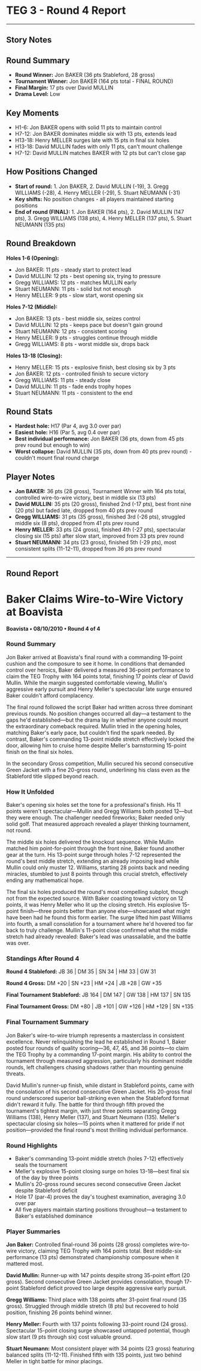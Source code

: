 # TEG 3 - Round 4 Report

---

## Story Notes

## Round Summary
- **Round Winner:** Jon BAKER (36 pts Stableford, 28 gross)
- **Tournament Winner:** Jon BAKER (164 pts total - FINAL ROUND)
- **Final Margin:** 17 pts over David MULLIN
- **Drama Level:** Low

## Key Moments
- H1-6: Jon BAKER opens with solid 11 pts to maintain control
- H7-12: Jon BAKER dominates middle six with 13 pts, extends lead
- H13-18: Henry MELLER surges late with 15 pts in final six holes
- H13-18: David MULLIN fades with only 11 pts, can't mount challenge
- H7-12: David MULLIN matches BAKER with 12 pts but can't close gap

## How Positions Changed
- **Start of round:** 1. Jon BAKER, 2. David MULLIN (-19), 3. Gregg WILLIAMS (-28), 4. Henry MELLER (-29), 5. Stuart NEUMANN (-31)
- **Key shifts:** No position changes - all players maintained starting positions
- **End of round (FINAL):** 1. Jon BAKER (164 pts), 2. David MULLIN (147 pts), 3. Gregg WILLIAMS (138 pts), 4. Henry MELLER (137 pts), 5. Stuart NEUMANN (135 pts)

## Round Breakdown
**Holes 1-6 (Opening):**
- Jon BAKER: 11 pts - steady start to protect lead
- David MULLIN: 12 pts - best opening six, trying to pressure
- Gregg WILLIAMS: 12 pts - matches MULLIN early
- Stuart NEUMANN: 11 pts - solid but not enough
- Henry MELLER: 9 pts - slow start, worst opening six

**Holes 7-12 (Middle):**
- Jon BAKER: 13 pts - best middle six, seizes control
- David MULLIN: 12 pts - keeps pace but doesn't gain ground
- Stuart NEUMANN: 12 pts - consistent scoring
- Henry MELLER: 9 pts - struggles continue through middle
- Gregg WILLIAMS: 8 pts - worst middle six, drops back

**Holes 13-18 (Closing):**
- Henry MELLER: 15 pts - explosive finish, best closing six by 3 pts
- Jon BAKER: 12 pts - controlled finish to secure victory
- Gregg WILLIAMS: 11 pts - steady close
- David MULLIN: 11 pts - fade ends trophy hopes
- Stuart NEUMANN: 11 pts - consistent to the end

## Round Stats
- **Hardest hole:** H17 (Par 4, avg 3.0 over par)
- **Easiest hole:** H16 (Par 5, avg 0.4 over par)
- **Best individual performance:** Jon BAKER (36 pts, down from 45 pts prev round but enough to win)
- **Worst collapse:** David MULLIN (35 pts, down from 40 pts prev round) - couldn't mount final round charge

## Player Notes
- **Jon BAKER:** 36 pts (28 gross), Tournament Winner with 164 pts total, controlled wire-to-wire victory, best in middle six (13 pts)
- **David MULLIN:** 35 pts (20 gross), finished 2nd (-17 pts), best front nine (20 pts) but faded late, dropped from 40 pts prev round
- **Gregg WILLIAMS:** 31 pts (35 gross), finished 3rd (-26 pts), struggled middle six (8 pts), dropped from 41 pts prev round
- **Henry MELLER:** 33 pts (24 gross), finished 4th (-27 pts), spectacular closing six (15 pts) after slow start, improved from 33 pts prev round
- **Stuart NEUMANN:** 34 pts (23 gross), finished 5th (-29 pts), most consistent splits (11-12-11), dropped from 36 pts prev round

---

## Round Report

# Baker Claims Wire-to-Wire Victory at Boavista
**Boavista • 08/10/2010 • Round 4 of 4**

### Round Summary

Jon Baker arrived at Boavista's final round with a commanding 19-point cushion and the composure to see it home. In conditions that demanded control over heroics, Baker delivered a measured 36-point performance to claim the TEG Trophy with 164 points total, finishing 17 points clear of David Mullin. While the margin suggested comfortable viewing, Mullin's aggressive early pursuit and Henry Meller's spectacular late surge ensured Baker couldn't afford complacency.

The final round followed the script Baker had written across three dominant previous rounds. No position changes occurred all day—a testament to the gaps he'd established—but the drama lay in whether anyone could mount the extraordinary comeback required. Mullin tried in the opening holes, matching Baker's early pace, but couldn't find the spark needed. By contrast, Baker's commanding 13-point middle stretch effectively locked the door, allowing him to cruise home despite Meller's barnstorming 15-point finish on the final six holes.

In the secondary Gross competition, Mullin secured his second consecutive Green Jacket with a fine 20-gross round, underlining his class even as the Stableford title slipped beyond reach.

### How It Unfolded

Baker's opening six holes set the tone for a professional's finish. His 11 points weren't spectacular—Mullin and Gregg Williams both posted 12—but they were enough. The challenger needed fireworks; Baker needed only solid golf. That measured approach revealed a player thinking tournament, not round.

The middle six holes delivered the knockout sequence. While Mullin matched him point-for-point through the front nine, Baker found another gear at the turn. His 13-point surge through holes 7-12 represented the round's best middle stretch, extending an already imposing lead while Mullin could only muster 12. Williams, starting 28 points back and needing miracles, stumbled to just 8 points through this crucial stretch, effectively ending any mathematical hope.

The final six holes produced the round's most compelling subplot, though not from the expected source. With Baker coasting toward victory on 12 points, it was Henry Meller who lit up the closing stretch. His explosive 15-point finish—three points better than anyone else—showcased what might have been had he found this form earlier. The surge lifted him past Williams into fourth, a small consolation for a tournament where he'd hovered too far back to truly challenge. Mullin's 11-point close confirmed what the middle stretch had already revealed: Baker's lead was unassailable, and the battle was over.

### Standings After Round 4

**Round 4 Stableford:** JB 36 | DM 35 | SN 34 | HM 33 | GW 31

**Round 4 Gross:** DM +20 | SN +23 | HM +24 | JB +28 | GW +35

**Final Tournament Stableford:** JB 164 | DM 147 | GW 138 | HM 137 | SN 135

**Final Tournament Gross:** DM +80 | JB +101 | GW +126 | HM +129 | SN +135

### Final Tournament Summary

Jon Baker's wire-to-wire triumph represents a masterclass in consistent excellence. Never relinquishing the lead he established in Round 1, Baker posted four rounds of quality scoring—36, 47, 45, and 36 points—to claim the TEG Trophy by a commanding 17-point margin. His ability to control the tournament through measured aggression, particularly his dominant middle rounds, left challengers chasing shadows rather than mounting genuine threats.

David Mullin's runner-up finish, while distant in Stableford points, came with the consolation of his second consecutive Green Jacket. His 20-gross final round underscored superior ball-striking even when the Stableford format didn't reward it fully. The battle for third through fifth proved the tournament's tightest margin, with just three points separating Gregg Williams (138), Henry Meller (137), and Stuart Neumann (135). Meller's spectacular closing six holes—15 points when it mattered for pride if not position—provided the final round's most thrilling individual performance.

### Round Highlights

- Baker's commanding 13-point middle stretch (holes 7-12) effectively seals the tournament
- Meller's explosive 15-point closing surge on holes 13-18—best final six of the day by three points
- Mullin's 20-gross round secures second consecutive Green Jacket despite Stableford deficit
- Hole 17 (par-4) proves the day's toughest examination, averaging 3.0 over par
- All five players maintain starting positions throughout—a testament to Baker's established dominance

### Player Summaries

**Jon Baker:** Controlled final-round 36 points (28 gross) completes wire-to-wire victory, claiming TEG Trophy with 164 points total. Best middle-six performance (13 pts) demonstrated championship composure when it mattered most.

**David Mullin:** Runner-up with 147 points despite strong 35-point effort (20 gross). Second consecutive Green Jacket provides consolation, though 17-point Stableford deficit proved too large despite aggressive early pursuit.

**Gregg Williams:** Third place with 138 points after 31-point final round (35 gross). Struggled through middle stretch (8 pts) but recovered to hold position, finishing 26 points behind winner.

**Henry Meller:** Fourth with 137 points following 33-point round (24 gross). Spectacular 15-point closing surge showcased untapped potential, though slow start (9 pts through six) cost valuable ground.

**Stuart Neumann:** Most consistent player with 34 points (23 gross) featuring balanced splits (11-12-11). Finished fifth with 135 points, just two behind Meller in tight battle for minor placings.

